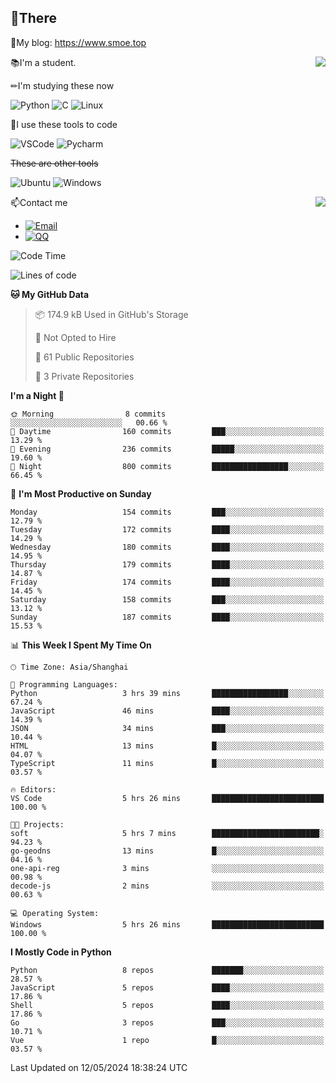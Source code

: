 
## 👏There

📰My blog: https://www.smoe.top

<img align="right" src="https://github-readme-stats.vercel.app/api/top-langs/?username=AkashiCoin"/>


📚I'm a student.

✏I'm studying these now

![Python](https://img.shields.io/badge/-Python-blue?style=flat-square&logo=Python&logoColor=fff)
![C](https://img.shields.io/badge/-C-585858?style=flat-square&logo=C&logoColor=fff)
![Linux](https://img.shields.io/badge/-Linux-black?style=flat-square&logo=Linux&logoColor=fff)

🔨I use these tools to code

![VSCode](https://img.shields.io/badge/-VSCode-blue?style=flat-square&logo=visualstudiocode&logoColor=fff)
![Pycharm](https://img.shields.io/badge/-Pycharm-green?style=flat-square&logo=pycharm&logoColor=fff)

 ~~These are other tools~~

![Ubuntu](https://img.shields.io/badge/-Ubuntu-orange?style=flat-square&logo=Ubuntu&logoColor=fff)
![Windows](https://img.shields.io/badge/-Windows-blue?style=flat-square&logo=Windows&logoColor=fff)

<img align="right" src="https://github-readme-stats.vercel.app/api?username=AkashiCoin" />


📫Contact me

* [![Email](https://img.shields.io/badge/Email-l1040186796@gmail.com-1?style=social&logoColor=fff)](mailto:l1040186796@gmail.com)
* [![QQ](https://img.shields.io/badge/QQ-1040186796-1?style=social&logoColor=fff)](tencent://AddContact/?fromId=45&fromSubId=1&subcmd=all&uin=1040186796&website=www.oicqzone.com)

<!--START_SECTION:waka-->
![Code Time](http://img.shields.io/badge/Code%20Time-1%2C174%20hrs%2049%20mins-blue)

![Lines of code](https://img.shields.io/badge/From%20Hello%20World%20I%27ve%20Written-268.7%20thousand%20lines%20of%20code-blue)

**🐱 My GitHub Data** 

> 📦 174.9 kB Used in GitHub's Storage 
 > 
> 🚫 Not Opted to Hire
 > 
> 📜 61 Public Repositories 
 > 
> 🔑 3 Private Repositories 
 > 
**I'm a Night 🦉** 

```text
🌞 Morning                8 commits           ░░░░░░░░░░░░░░░░░░░░░░░░░   00.66 % 
🌆 Daytime                160 commits         ███░░░░░░░░░░░░░░░░░░░░░░   13.29 % 
🌃 Evening                236 commits         █████░░░░░░░░░░░░░░░░░░░░   19.60 % 
🌙 Night                  800 commits         █████████████████░░░░░░░░   66.45 % 
```
📅 **I'm Most Productive on Sunday** 

```text
Monday                   154 commits         ███░░░░░░░░░░░░░░░░░░░░░░   12.79 % 
Tuesday                  172 commits         ████░░░░░░░░░░░░░░░░░░░░░   14.29 % 
Wednesday                180 commits         ████░░░░░░░░░░░░░░░░░░░░░   14.95 % 
Thursday                 179 commits         ████░░░░░░░░░░░░░░░░░░░░░   14.87 % 
Friday                   174 commits         ████░░░░░░░░░░░░░░░░░░░░░   14.45 % 
Saturday                 158 commits         ███░░░░░░░░░░░░░░░░░░░░░░   13.12 % 
Sunday                   187 commits         ████░░░░░░░░░░░░░░░░░░░░░   15.53 % 
```


📊 **This Week I Spent My Time On** 

```text
🕑︎ Time Zone: Asia/Shanghai

💬 Programming Languages: 
Python                   3 hrs 39 mins       █████████████████░░░░░░░░   67.24 % 
JavaScript               46 mins             ████░░░░░░░░░░░░░░░░░░░░░   14.39 % 
JSON                     34 mins             ███░░░░░░░░░░░░░░░░░░░░░░   10.44 % 
HTML                     13 mins             █░░░░░░░░░░░░░░░░░░░░░░░░   04.07 % 
TypeScript               11 mins             █░░░░░░░░░░░░░░░░░░░░░░░░   03.57 % 

🔥 Editors: 
VS Code                  5 hrs 26 mins       █████████████████████████   100.00 % 

🐱‍💻 Projects: 
soft                     5 hrs 7 mins        ████████████████████████░   94.23 % 
go-geodns                13 mins             █░░░░░░░░░░░░░░░░░░░░░░░░   04.16 % 
one-api-reg              3 mins              ░░░░░░░░░░░░░░░░░░░░░░░░░   00.98 % 
decode-js                2 mins              ░░░░░░░░░░░░░░░░░░░░░░░░░   00.63 % 

💻 Operating System: 
Windows                  5 hrs 26 mins       █████████████████████████   100.00 % 
```

**I Mostly Code in Python** 

```text
Python                   8 repos             ███████░░░░░░░░░░░░░░░░░░   28.57 % 
JavaScript               5 repos             ████░░░░░░░░░░░░░░░░░░░░░   17.86 % 
Shell                    5 repos             ████░░░░░░░░░░░░░░░░░░░░░   17.86 % 
Go                       3 repos             ███░░░░░░░░░░░░░░░░░░░░░░   10.71 % 
Vue                      1 repo              █░░░░░░░░░░░░░░░░░░░░░░░░   03.57 % 
```




 Last Updated on 12/05/2024 18:38:24 UTC
<!--END_SECTION:waka-->
